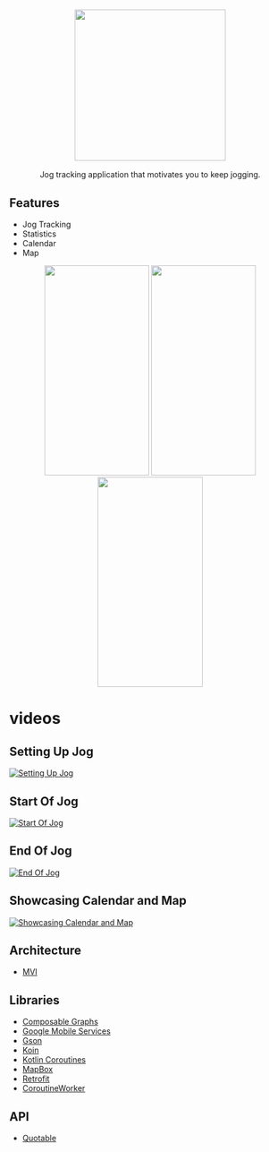 <h3 align="center"><img src="https://raw.githubusercontent.com/RamziJabali/just-jog-android/2cfb44ad4dbad800689f36b0a1e89199ad2a75bc/screen-shots/just_jog_icon.png" alt="" data-canonical-src="" width="270" height="270"/> </h3>
<p align="center">Jog tracking application that motivates you to keep jogging.</p>

## Features
- Jog Tracking
- Statistics
- Calendar
- Map
<p align="center">
<img src="https://raw.githubusercontent.com/RamziJabali/just-jog-android/main/screen-shots/new_screenshots.png" alt="" data-canonical-src="" width="187.5" height="375"/>
<img src="https://raw.githubusercontent.com/RamziJabali/just-jog-android/main/screen-shots/new_screenshots2.png" alt="" data-canonical-src="" width="187.5" height="375"/>
<img src="https://raw.githubusercontent.com/RamziJabali/just-jog-android/main/screen-shots/new_screenshots3.png" alt="" data-canonical-src="" width="187.5" height="375"/>
</p>

# videos

## Setting Up Jog

[![Setting Up Jog](https://img.youtube.com/vi/spZF3uWQPgA/0.jpg)](https://www.youtube.com/watch?v=spZF3uWQPgA)

## Start Of Jog

[![Start Of Jog](https://img.youtube.com/vi/k5SzVsxXNhk/0.jpg)](https://www.youtube.com/watch?v=k5SzVsxXNhk)

## End Of Jog

[![End Of Jog](https://img.youtube.com/vi/hWu_B1weCkg/0.jpg)](https://www.youtube.com/watch?v=hWu_B1weCkg)

## Showcasing Calendar and Map

[![Showcasing Calendar and Map](https://img.youtube.com/vi/lHI3u0-Wq0g/0.jpg)](https://www.youtube.com/watch?v=lHI3u0-Wq0g)

 
## Architecture
- [MVI](https://ramzijabali.github.io/articles/Dev-Notes/MVVM-vs-MVI)

## Libraries
- [Composable Graphs](https://github.com/jaikeerthick/Composable-Graphs)
- [Google Mobile Services]()
- [Gson](https://github.com/google/gson)
- [Koin](https://insert-koin.io/)
- [Kotlin Coroutines](https://kotlinlang.org/docs/coroutines-overview.html)
- [MapBox](https://docs.mapbox.com/#maps)
- [Retrofit](https://square.github.io/retrofit/)
- [CoroutineWorker](https://developer.android.com/develop/background-work/background-tasks/persistent/threading/coroutineworker)

## API
- [Quotable](https://github.com/lukePeavey/quotable#get-random-quote)

